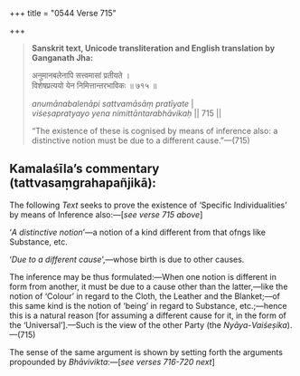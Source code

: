 +++
title = "0544 Verse 715"

+++
> **Sanskrit text, Unicode transliteration and English translation by Ganganath Jha:** 
>
> अनुमानबलेनापि सत्त्वमासां प्रतीयते ।  
> विशेषप्रत्ययो येन निमित्तान्तरभाविकः ॥ ७१५ ॥ 
>
> *anumānabalenāpi sattvamāsāṃ pratīyate* \|  
> *viśeṣapratyayo yena nimittāntarabhāvikaḥ* \|\| 715 \|\| 
>
> “The existence of these is cognised by means of inference also: a distinctive notion must be due to a different cause.”—(715)



## Kamalaśīla’s commentary (tattvasaṃgrahapañjikā):

The following *Text* seeks to prove the existence of ‘Specific Individualities’ by means of Inference also:—[*see verse 715 above*]

‘*A distinctive notion*’—a notion of a kind different from that ofngs like Substance, etc.

‘*Due to a different cause*’,—whose birth is due to other causes.

The inference may be thus formulated:—When one notion is different in form from another, it must be due to a cause other than the latter,—like the notion of ‘Colour’ in regard to the Cloth, the Leather and the Blanket;—of this same kind is the notion of ‘being’ in regard to Substance, etc.;—hence this is a natural reason [for assuming a different cause for it, in the form of the ‘Universal’].—Such is the view of the other Party (the *Nyāya*-*Vaiśeṣika*).—(715)

The sense of the same argument is shown by setting forth the arguments propounded by *Bhāvivikta*:—[*see verses 716-720 next*]


